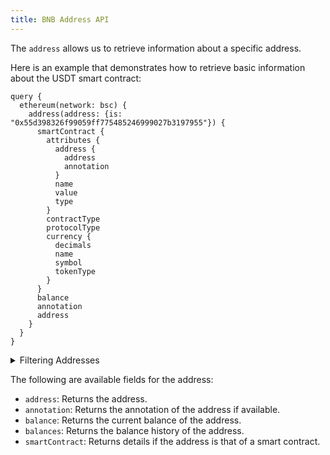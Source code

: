 ```yaml
---
title: BNB Address API
---
```


<head>
<meta name="title" content="BNB Address API"/>
<meta name="description" content="Get address balance and history on the BNB blockchain. Also, get address balance and history for tokens or NFTs on the BNB blockchain."/>
<meta name="keywords" content="BNB api, BNB python api, BNB nft api, BNB scan api, BNB matic api, BNB api docs, BNB crypto api, BNB blockchain api,matic network api"/>
<meta name="robots" content="index, follow"/>
<meta http-equiv="Content-Type" content="text/html; charset=utf-8"/>
<meta name="language" content="English"/>

<!-- Open Graph / Facebook -->
<meta property="og:type" content="website" />
<meta property="og:title" content="BNB address balance and history API" />
<meta property="og:description" content="Get address balance and history on the BNB   blockchain. Also, get address balance and history for tokens or NFTs on the BNB blockchain." />

<!-- Twitter -->
<meta property="twitter:card" content="summary_large_image" />
<meta property="twitter:title" content="BNB address balance and history API" />
<meta property="twitter:description" content="Get address balance and history on the BNB blockchain. Also, get address balance and history for tokens or NFTs on the BNB blockchain." />
</head>

The `address` allows us to retrieve information about a specific address.

Here is an example that demonstrates how to retrieve basic information about the USDT smart contract:

```
query {
  ethereum(network: bsc) {
    address(address: {is: "0x55d398326f99059ff775485246999027b3197955"}) {
      smartContract {
        attributes {
          address {
            address
            annotation
          }
          name
          value
          type
        }
        contractType
        protocolType
        currency {
          decimals
          name
          symbol
          tokenType
        }
      }
      balance
      annotation
      address
    }
  }
}
```

<details>
<summary>Filtering Addresses</summary>
- `address`: Filter by a specific address or a list of addresses.

</details>

The following are available fields for the address:

- `address`: Returns the address.
- `annotation`: Returns the annotation of the address if available.
- `balance`: Returns the current balance of the address.
- `balances`: Returns the balance history of the address.
- `smartContract`: Returns details if the address is that of a smart contract.
